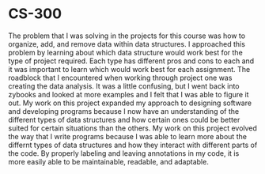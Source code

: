# CS-300

The problem that I was solving in the projects for this course was how to organize, add, and remove data within data structures. 
I approached this problem by learning about which data structure would work best for the type of project required. Each type has different pros and cons to each and it was important to learn which would work best for each assignment.
The roadblock that I encountered when working through project one was creating the data analysis. It was a little confusing, but I went back into zybooks and looked at more examples and I felt that I was able to figure it out.
My work on this project expanded my approach to designing software and developing programs because I now have an understanding of the different types of data structures and how certain ones could be better suited for certain situations than the others.
My work on this project evolved the way that I write programs because I was able to learn more about the differnt types of data structures and how they interact with different parts of the code. By properly labeling and leaving annotations in my code, it is more easily able to be maintainable, readable, and adaptable.
